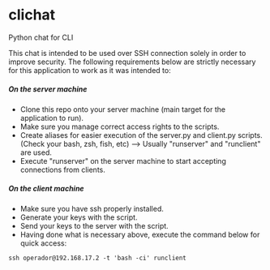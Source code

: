 # clichat
Python chat for CLI

This chat is intended to be used over SSH connection solely in order to improve security. The following requirements below are strictly necessary for this application to work as it was intended to:

##### On the server machine
- Clone this repo onto your server machine (main target for the application to run).
- Make sure you manage correct access rights to the scripts.
- Create aliases for easier execution of the server.py and client.py scripts. (Check your bash, zsh, fish, etc) --> Usually "runserver" and "runclient" are used.
- Execute "runserver" on the server machine to start accepting connections from clients.

##### On the client machine
- Make sure you have ssh properly installed.
- Generate your keys with the script.
- Send your keys to the server with the script.
- Having done what is necessary above, execute the command below for quick access:

```shell
ssh operador@192.168.17.2 -t 'bash -ci' runclient
```
